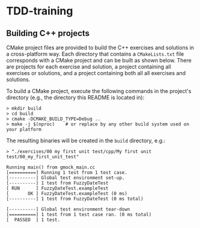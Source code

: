 TDD-training
============

Building C++ projects
---------------------

CMake project files are provided to build the C++ exercises and solutions in a cross-platform way.
Each directory that contains a `CMakeLists.txt` file corresponds with a CMake project and can be built as shown below.
There are projects for each exercise and solution,
a project containing all exercises or solutions, and a project containing both all all exercises and solutions.

To build a CMake project, execute the following commands in the project's directory (e.g., the directory this README is located in):

	> mkdir build
	> cd build
	> cmake -DCMAKE_BUILD_TYPE=Debug ..
	> make -j $(nproc)    # or replace by any other build system used on your platform

The resulting binaries will be created in the `build` directory, e.g.:

	> "./exercises/00 my first unit test/cpp/My first unit test/00_my_first_unit_test"
	
	Running main() from gmock_main.cc
	[==========] Running 1 test from 1 test case.
	[----------] Global test environment set-up.
	[----------] 1 test from FuzzyDateTest
	[ RUN      ] FuzzyDateTest.exampleTest
	[       OK ] FuzzyDateTest.exampleTest (0 ms)
	[----------] 1 test from FuzzyDateTest (0 ms total)
	
	[----------] Global test environment tear-down
	[==========] 1 test from 1 test case ran. (0 ms total)
	[  PASSED  ] 1 test.
